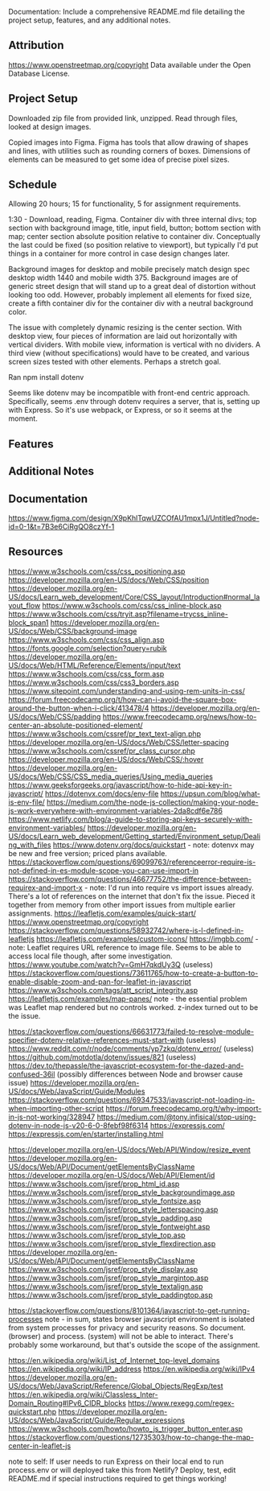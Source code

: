 Documentation: Include a comprehensive README.md file detailing the project setup, features, and any additional notes.

## Attribution

https://www.openstreetmap.org/copyright
Data available under the Open Database License.

## Project Setup

Downloaded zip file from provided link, unzipped.  Read through files, looked at design images.

Copied images into Figma.  Figma has tools that allow drawing of shapes and lines, with utilities such as rounding corners of boxes.  Dimensions of elements can be measured to get some idea of precise pixel sizes.

## Schedule

Allowing 20 hours; 15 for functionality, 5 for assignment requirements.

1:30 - Download, reading, Figma.  Container div with three internal divs; top section with background image, title, input field, button; bottom section with map; center section absolute position relative to container div.  Conceptually the last could be fixed (so position relative to viewport), but typically I'd put things in a container for more control in case design changes later.

Background images for desktop and mobile precisely match design spec desktop width 1440 and mobile width 375.  Background images are of generic street design that will stand up to a great deal of distortion without looking too odd.  However, probably implement all elements for fixed size, create a fifth container div for the container div with a neutral background color.

The issue with completely dynamic resizing is the center section.  With desktop view, four pieces of information are laid out horizontally with vertical dividers.  With mobile view, information is vertical with no dividers.  A third view (without specifications) would have to be created, and various screen sizes tested with other elements.  Perhaps a stretch goal.

Ran npm install dotenv

Seems like dotenv may be incompatible with front-end centric approach.  Specifically, seems .env through dotenv requires a server, that is, setting up with Express.  So it's use webpack, or Express, or so it seems at the moment.

## Features

## Additional Notes

## Documentation

https://www.figma.com/design/X9pKhlTqwUZCOfAU1mpx1J/Untitled?node-id=0-1&t=7B3e6CiRgQO8czYf-1

## Resources

https://www.w3schools.com/css/css_positioning.asp
https://developer.mozilla.org/en-US/docs/Web/CSS/position
https://developer.mozilla.org/en-US/docs/Learn_web_development/Core/CSS_layout/Introduction#normal_layout_flow
https://www.w3schools.com/css/css_inline-block.asp
https://www.w3schools.com/css/tryit.asp?filename=trycss_inline-block_span1
https://developer.mozilla.org/en-US/docs/Web/CSS/background-image
https://www.w3schools.com/css/css_align.asp
https://fonts.google.com/selection?query=rubik
https://developer.mozilla.org/en-US/docs/Web/HTML/Reference/Elements/input/text
https://www.w3schools.com/css/css_form.asp
https://www.w3schools.com/css/css3_borders.asp
https://www.sitepoint.com/understanding-and-using-rem-units-in-css/
https://forum.freecodecamp.org/t/how-can-i-avoid-the-square-box-around-the-button-when-i-click/413478/4
https://developer.mozilla.org/en-US/docs/Web/CSS/padding
https://www.freecodecamp.org/news/how-to-center-an-absolute-positioned-element/
https://www.w3schools.com/cssref/pr_text_text-align.php
https://developer.mozilla.org/en-US/docs/Web/CSS/letter-spacing
https://www.w3schools.com/cssref/pr_class_cursor.php
https://developer.mozilla.org/en-US/docs/Web/CSS/:hover
https://developer.mozilla.org/en-US/docs/Web/CSS/CSS_media_queries/Using_media_queries
https://www.geeksforgeeks.org/javascript/how-to-hide-api-key-in-javascript/
https://dotenvx.com/docs/env-file
https://upsun.com/blog/what-is-env-file/
https://medium.com/the-node-js-collection/making-your-node-js-work-everywhere-with-environment-variables-2da8cdf6e786
https://www.netlify.com/blog/a-guide-to-storing-api-keys-securely-with-environment-variables/
https://developer.mozilla.org/en-US/docs/Learn_web_development/Getting_started/Environment_setup/Dealing_with_files
https://www.dotenv.org/docs/quickstart - note:  dotenvx may be new and free version; priced plans available.
https://stackoverflow.com/questions/69099763/referenceerror-require-is-not-defined-in-es-module-scope-you-can-use-import-in
https://stackoverflow.com/questions/46677752/the-difference-between-requirex-and-import-x - note:  I'd run into require vs import issues already.  There's a lot of references on the internet that don't fix the issue.  Pieced it together from memory from other import issues from multiple earlier assignments.
https://leafletjs.com/examples/quick-start/
https://www.openstreetmap.org/copyright
https://stackoverflow.com/questions/58932742/where-is-l-defined-in-leafletjs
https://leafletjs.com/examples/custom-icons/
https://imgbb.com/ - note:  Leaflet requires URL reference to image file.  Seems to be able to access local file though, after some investigation.
https://www.youtube.com/watch?v=GmH7qkdUy3Q (useless)
https://stackoverflow.com/questions/73611765/how-to-create-a-button-to-enable-disable-zoom-and-pan-for-leaflet-in-javascript
https://www.w3schools.com/tags/att_script_integrity.asp
https://leafletjs.com/examples/map-panes/ note - the essential problem was Leaflet map rendered but no controls worked.  z-index turned out to be the issue.

https://stackoverflow.com/questions/66631773/failed-to-resolve-module-specifier-dotenv-relative-references-must-start-with (useless)
https://www.reddit.com/r/node/comments/yp7zkq/dotenv_error/ (useless)
https://github.com/motdotla/dotenv/issues/821 (useless)
https://dev.to/thepassle/the-javascript-ecosystem-for-the-dazed-and-confused-36il (possibly differences between Node and browser cause issue)
https://developer.mozilla.org/en-US/docs/Web/JavaScript/Guide/Modules
https://stackoverflow.com/questions/69347533/javascript-not-loading-in-when-importing-other-script
https://forum.freecodecamp.org/t/why-import-in-js-not-working/328947
https://medium.com/@tony.infisical/stop-using-dotenv-in-node-js-v20-6-0-8febf98f6314
https://expressjs.com/
https://expressjs.com/en/starter/installing.html

https://developer.mozilla.org/en-US/docs/Web/API/Window/resize_event
https://developer.mozilla.org/en-US/docs/Web/API/Document/getElementsByClassName
https://developer.mozilla.org/en-US/docs/Web/API/Element/id
https://www.w3schools.com/jsref/prop_html_id.asp
https://www.w3schools.com/jsref/prop_style_backgroundimage.asp
https://www.w3schools.com/jsref/prop_style_fontsize.asp
https://www.w3schools.com/jsref/prop_style_letterspacing.asp
https://www.w3schools.com/jsref/prop_style_padding.asp
https://www.w3schools.com/jsref/prop_style_fontweight.asp
https://www.w3schools.com/jsref/prop_style_top.asp
https://www.w3schools.com/jsref/prop_style_flexdirection.asp
https://developer.mozilla.org/en-US/docs/Web/API/Document/getElementsByClassName
https://www.w3schools.com/jsref/prop_style_display.asp
https://www.w3schools.com/jsref/prop_style_margintop.asp
https://www.w3schools.com/jsref/prop_style_textalign.asp
https://www.w3schools.com/jsref/prop_style_paddingtop.asp

https://stackoverflow.com/questions/8101364/javascript-to-get-running-processes note - in sum, states browser javascript environment is isolated from system processes for privacy and security reasons.  So document. (browser) and process. (system) will not be able to interact.  There's probably some workaround, but that's outside the scope of the assignment.

https://en.wikipedia.org/wiki/List_of_Internet_top-level_domains
https://en.wikipedia.org/wiki/IP_address
https://en.wikipedia.org/wiki/IPv4
https://developer.mozilla.org/en-US/docs/Web/JavaScript/Reference/Global_Objects/RegExp/test
https://en.wikipedia.org/wiki/Classless_Inter-Domain_Routing#IPv6_CIDR_blocks
https://www.rexegg.com/regex-quickstart.php
https://developer.mozilla.org/en-US/docs/Web/JavaScript/Guide/Regular_expressions
https://www.w3schools.com/howto/howto_js_trigger_button_enter.asp
https://stackoverflow.com/questions/12735303/how-to-change-the-map-center-in-leaflet-js


note to self:  If user needs to run Express on their local end to run process.env or will deployed take this from Netlify?  Deploy, test, edit README.md if special instructions required to get things working!

